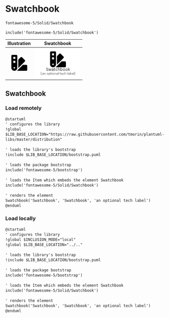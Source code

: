 # Swatchbook


```text
fontawesome-5/Solid/Swatchbook
```

```text
include('fontawesome-5/Solid/Swatchbook')
```



| Illustration | Swatchbook |
| :---: | :---: |
| ![illustration for Illustration](../../fontawesome-5/Solid/Swatchbook.png) | ![illustration for Swatchbook](../../fontawesome-5/Solid/Swatchbook.Local.png) |




## Swatchbook

### Load remotely
```plantuml
@startuml
' configures the library
!global $LIB_BASE_LOCATION="https://raw.githubusercontent.com/tmorin/plantuml-libs/master/distribution"

' loads the library's bootstrap
!include $LIB_BASE_LOCATION/bootstrap.puml

' loads the package bootstrap
include('fontawesome-5/bootstrap')

' loads the Item which embeds the element Swatchbook
include('fontawesome-5/Solid/Swatchbook')

' renders the element
Swatchbook('Swatchbook', 'Swatchbook', 'an optional tech label')
@enduml
```

### Load locally
```plantuml
@startuml
' configures the library
!global $INCLUSION_MODE="local"
!global $LIB_BASE_LOCATION="../.."

' loads the library's bootstrap
!include $LIB_BASE_LOCATION/bootstrap.puml

' loads the package bootstrap
include('fontawesome-5/bootstrap')

' loads the Item which embeds the element Swatchbook
include('fontawesome-5/Solid/Swatchbook')

' renders the element
Swatchbook('Swatchbook', 'Swatchbook', 'an optional tech label')
@enduml
```


